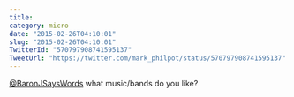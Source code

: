 ```yaml
---
title: 
category: micro
date: "2015-02-26T04:10:01"
slug: "2015-02-26T04:10:01"
TwitterId: "570797908741595137"
TweetUrl: "https://twitter.com/mark_philpot/status/570797908741595137"
---
```


[@BaronJSaysWords](https://twitter.com/BaronJSaysWords) what music/bands do you
like?
